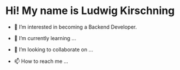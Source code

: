 <h1> Hi! My name is Ludwig Kirschning </h1>

- 👀 I’m interested in becoming a Backend Developer.

- 🌱 I’m currently learning ...

- 💞️ I’m looking to collaborate on ...

- 📫 How to reach me ...

<!---
LKirschning/LKirschning is a ✨ special ✨ repository because its `README.md` (this file) appears on your GitHub profile.
You can click the Preview link to take a look at your changes.
--->
